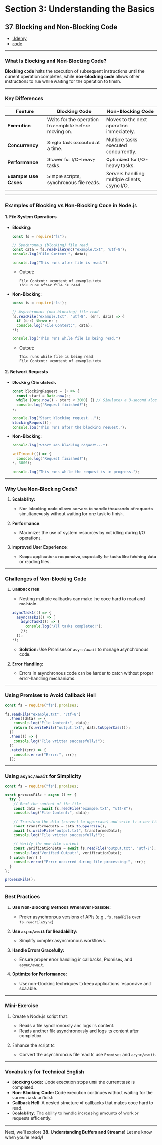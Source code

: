 # Section 3: Understanding the Basics

## **37. Blocking and Non-Blocking Code**

- [Udemy](https://www.udemy.com/course/nodejs-the-complete-guide/learn/lecture/11561906#overview)
- [code](code/03-blocking-and-non-blocking-code/03-blocking-and-non-blocking-code/app.js)

---

### **What Is Blocking and Non-Blocking Code?**

**Blocking code** halts the execution of subsequent instructions until the current operation completes, while **non-blocking code** allows other instructions to run while waiting for the operation to finish.

---

### **Key Differences**

| **Feature**           | **Blocking Code**                                     | **Non-Blocking Code**                         |
| --------------------- | ----------------------------------------------------- | --------------------------------------------- |
| **Execution**         | Waits for the operation to complete before moving on. | Moves to the next operation immediately.      |
| **Concurrency**       | Single task executed at a time.                       | Multiple tasks executed concurrently.         |
| **Performance**       | Slower for I/O-heavy tasks.                           | Optimized for I/O-heavy tasks.                |
| **Example Use Cases** | Simple scripts, synchronous file reads.               | Servers handling multiple clients, async I/O. |

---

### **Examples of Blocking vs Non-Blocking Code in Node.js**

#### **1. File System Operations**

- **Blocking:**

  ```javascript
  const fs = require("fs");

  // Synchronous (blocking) file read
  const data = fs.readFileSync("example.txt", "utf-8");
  console.log("File Content:", data);

  console.log("This runs after file is read.");
  ```

  - Output:
    ```
    File Content: <content of example.txt>
    This runs after file is read.
    ```

- **Non-Blocking:**

  ```javascript
  const fs = require("fs");

  // Asynchronous (non-blocking) file read
  fs.readFile("example.txt", "utf-8", (err, data) => {
    if (err) throw err;
    console.log("File Content:", data);
  });

  console.log("This runs while file is being read.");
  ```

  - Output:
    ```
    This runs while file is being read.
    File Content: <content of example.txt>
    ```

#### **2. Network Requests**

- **Blocking (Simulated):**

  ```javascript
  const blockingRequest = () => {
    const start = Date.now();
    while (Date.now() - start < 3000) {} // Simulates a 3-second block
    console.log("Request finished!");
  };

  console.log("Start blocking request...");
  blockingRequest();
  console.log("This runs after the blocking request.");
  ```

- **Non-Blocking:**

  ```javascript
  console.log("Start non-blocking request...");

  setTimeout(() => {
    console.log("Request finished!");
  }, 3000);

  console.log("This runs while the request is in progress.");
  ```

---

### **Why Use Non-Blocking Code?**

1. **Scalability:**

   - Non-blocking code allows servers to handle thousands of requests simultaneously without waiting for one task to finish.

2. **Performance:**

   - Maximizes the use of system resources by not idling during I/O operations.

3. **Improved User Experience:**
   - Keeps applications responsive, especially for tasks like fetching data or reading files.

---

### **Challenges of Non-Blocking Code**

1. **Callback Hell:**

   - Nesting multiple callbacks can make the code hard to read and maintain.

   ```javascript
   asyncTask1(() => {
     asyncTask2(() => {
       asyncTask3(() => {
         console.log("All tasks completed!");
       });
     });
   });
   ```

   - **Solution:** Use Promises or `async/await` to manage asynchronous code.

2. **Error Handling:**
   - Errors in asynchronous code can be harder to catch without proper error-handling mechanisms.

---

### **Using Promises to Avoid Callback Hell**

```javascript
const fs = require("fs").promises;

fs.readFile("example.txt", "utf-8")
  .then((data) => {
    console.log("File Content:", data);
    return fs.writeFile("output.txt", data.toUpperCase());
  })
  .then(() => {
    console.log("File written successfully!");
  })
  .catch((err) => {
    console.error("Error:", err);
  });
```

---

### **Using `async/await` for Simplicity**

```javascript
const fs = require("fs").promises;

const processFile = async () => {
  try {
    // Read the content of the file
    const data = await fs.readFile("example.txt", "utf-8");
    console.log("File Content:", data);

    // Transform the data (convert to uppercase) and write to a new file
    const transformedData = data.toUpperCase();
    await fs.writeFile("output.txt", transformedData);
    console.log("File written successfully!");

    // Verify the new file content
    const verificationData = await fs.readFile("output.txt", "utf-8");
    console.log("Verified Output:", verificationData);
  } catch (err) {
    console.error("Error occurred during file processing:", err);
  }
};

processFile();
```

---

### **Best Practices**

1. **Use Non-Blocking Methods Whenever Possible:**

   - Prefer asynchronous versions of APIs (e.g., `fs.readFile` over `fs.readFileSync`).

2. **Use `async/await` for Readability:**

   - Simplify complex asynchronous workflows.

3. **Handle Errors Gracefully:**

   - Ensure proper error handling in callbacks, Promises, and `async/await`.

4. **Optimize for Performance:**
   - Use non-blocking techniques to keep applications responsive and scalable.

---

### **Mini-Exercise**

1. Create a Node.js script that:

   - Reads a file synchronously and logs its content.
   - Reads another file asynchronously and logs its content after completion.

2. Enhance the script to:
   - Convert the asynchronous file read to use `Promises` and `async/await`.

---

### **Vocabulary for Technical English**

- **Blocking Code:** Code execution stops until the current task is completed.
- **Non-Blocking Code:** Code execution continues without waiting for the current task to finish.
- **Callback Hell:** A nested structure of callbacks that makes code hard to read.
- **Scalability:** The ability to handle increasing amounts of work or requests efficiently.

---

Next, we’ll explore **38. Understanding Buffers and Streams**! Let me know when you’re ready!

